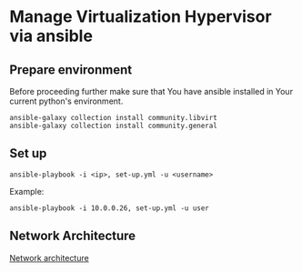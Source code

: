 # Manage Virtualization Hypervisor via ansible

## Prepare environment
Before proceeding further make sure that You have ansible installed in Your current python's environment.

```
ansible-galaxy collection install community.libvirt
ansible-galaxy collection install community.general
```

## Set up
```
ansible-playbook -i <ip>, set-up.yml -u <username>
```

Example:
```
ansible-playbook -i 10.0.0.26, set-up.yml -u user
```

## Network Architecture
[Network architecture](/network.svg)
